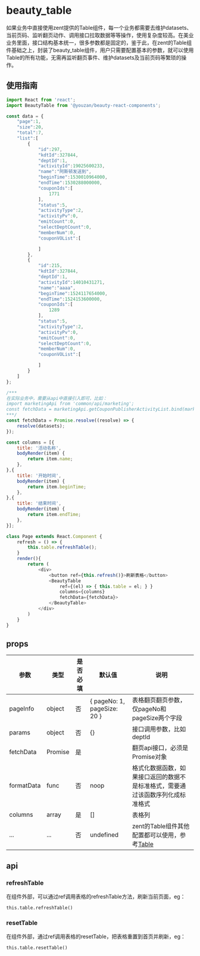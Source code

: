 # beauty_table

如果业务中直接使用zent提供的Table组件，每一个业务都需要去维护datasets、当前页码、监听翻页动作、调用接口拉取数据等等操作，使用复杂度较高。在美业业务里面，接口结构基本统一，很多参数都是固定的，鉴于此，在zent的Table组件基础之上，封装了beauty_table组件，用户只需要配置基本的参数，就可以使用Table的所有功能，无需再监听翻页事件、维护datasets及当前页码等繁琐的操作。

## 使用指南

```javascript
import React from 'react';
import BeautyTable from '@youzan/beauty-react-components';

const data = {
    "page":1,
    "size":20,
    "total":7,
    "list":[
        {
            "id":297,
            "kdtId":327844,
            "deptId":1,
            "activityId":19025600233,
            "name":"阿斯顿发送到",
            "beginTime":1530010964000,
            "endTime":1530288000000,
            "couponIds":[
                1771
            ],
            "status":5,
            "activityType":2,
            "activityPv":0,
            "emitCount":0,
            "selectDeptCount":0,
            "memberNum":0,
            "couponVOList":[

            ]
        },
        {
            "id":215,
            "kdtId":327844,
            "deptId":1,
            "activityId":14010431271,
            "name":"aaaa",
            "beginTime":1524117654000,
            "endTime":1524153600000,
            "couponIds":[
                1289
            ],
            "status":5,
            "activityType":2,
            "activityPv":0,
            "emitCount":0,
            "selectDeptCount":0,
            "memberNum":0,
            "couponVOList":[

            ]
        }
    ]
};

/***
在实际业务中，需要从api中直接引入即可，比如：
import marketingApi from 'common/api/marketing';
const fetchData = marketingApi.getCouponPublisherActivityList.bind(marketingApi); //注意绑定函数上下文
***/
const fetchData = Promise.resolve((resolve) => {
    resolve(datasets);
});

const columns = [{
    title: '活动名称',
    bodyRender(item) {
        return item.name;
    },
},{
    title: '开始时间',
    bodyRender(item) {
        return item.beginTime;
    },
},{
    title: '结束时间',
    bodyRender(item) {
        return item.endTime;
    },
}];

class Page extends React.Component {
    refresh = () => {
        this.table.refreshTable();
    }
    render(){
        return (
            <div>
                <button ref={this.refresh()}>刷新表格</button>
                <BeautyTable
                    ref={(el) => { this.table = el; } } 
                    columns={columns} 
                    fetchData={fetchData}>
                </BeautyTable>
            </div>
        )
    }
}
```

## props
|参数|类型|是否必填|默认值|说明
|------|------|------|------|------|
|pageInfo|object|否|{ pageNo: 1, pageSize: 20 }|表格翻页翻页参数，仅pageNo和pageSize两个字段
|params|object|否|{}|接口调用参数，比如deptId
|fetchData|Promise|是||翻页api接口，必须是Promise对象
|formatData|func|否|noop|格式化数据函数，如果接口返回的数据不是标准格式，需要通过该函数序列化成标准格式
|columns|array|是|[]|表格列
|...|...|否|undefined|zent的Table组件其他配置都可以使用，参考[Table](https://youzan.github.io/zent/zh/component/table)

## api
### refreshTable
在组件外部，可以通过ref调用表格的refreshTable方法，刷新当前页面，eg：
```
this.table.refreshTable()
```
### resetTable  
在组件外部，通过ref调用表格的resetTable，把表格重置到首页并刷新，eg：
```
this.table.resetTable()
```